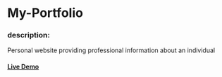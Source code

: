 # My-Portfolio

### description:
Personal website providing professional information about an individual

#### [Live Demo](https://jatin-verma-569.web.app/)
